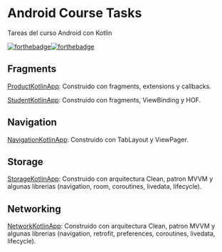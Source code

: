 # Android Course Tasks
Tareas del curso Android con Kotlin 

[![forthebadge](https://forthebadge.com/images/badges/built-for-android.svg)](https://forthebadge.com)[![forthebadge](https://forthebadge.com/images/badges/built-by-codebabes.svg)](https://forthebadge.com)

## Fragments
[ProductKotlinApp](https://github.com/FahedHermoza/android-course-tasks/tree/main/ProductKotlinApp): Construido con fragments, extensions y callbacks.

[StudentKotlinApp](https://github.com/FahedHermoza/android-course-tasks/tree/main/StudentKotlinApp): Construido con fragments, ViewBinding y HOF.

## Navigation
[NavigationKotlinApp](https://github.com/FahedHermoza/android-course-tasks/tree/main/NavigationKotlinApp): Construido con TabLayout y ViewPager.

## Storage
[StorageKotlinApp](https://github.com/FahedHermoza/android-course-tasks/tree/main/StorageKotlinApp): Construido con arquitectura Clean, patron MVVM y algunas librerias (navigation, room, coroutines, livedata, lifecycle).

## Networking
[NetworkKotlinApp](https://github.com/FahedHermoza/android-course-tasks/tree/main/NetworkKotlinApp): Construido con arquitectura Clean, patron MVVM y algunas librerias (navigation, retrofit, preferences, coroutines, livedata, lifecycle).